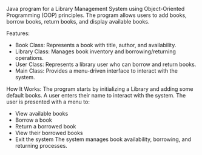 Java program for a Library Management System using Object-Oriented Programming (OOP) principles. The program allows users to add books, borrow books, return books, and display available books.

Features:
- Book Class: Represents a book with title, author, and availability.
- Library Class: Manages book inventory and borrowing/returning operations.
- User Class: Represents a library user who can borrow and return books.
- Main Class: Provides a menu-driven interface to interact with the system.


How It Works:
The program starts by initializing a Library and adding some default books.
A user enters their name to interact with the system.
The user is presented with a menu to:
- View available books
- Borrow a book
- Return a borrowed book
- View their borrowed books
- Exit the system
The system manages book availability, borrowing, and returning processes.
